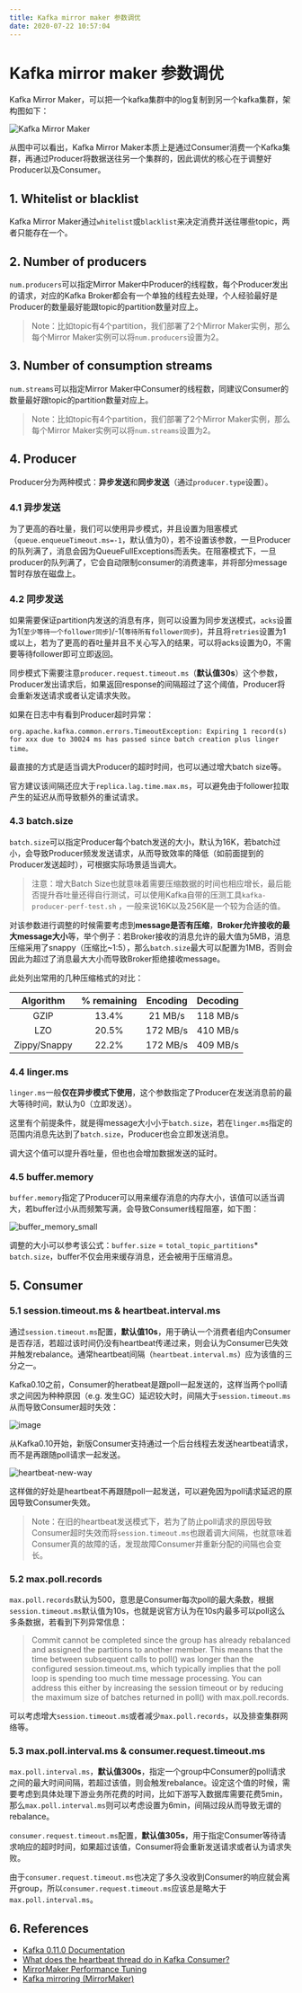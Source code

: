 ```yaml
---
title: Kafka mirror maker 参数调优
date: 2020-07-22 10:57:04
---
```

# Kafka mirror maker 参数调优

Kafka Mirror Maker，可以把一个kafka集群中的log复制到另一个kafka集群，架构图如下：

![Kafka Mirror Maker](https://raw.githubusercontent.com/Rianico/Image/master/ARTS_Tips/mirror_maker.jpg)

从图中可以看出，Kafka Mirror Maker本质上是通过Consumer消费一个Kafka集群，再通过Producer将数据送往另一个集群的，因此调优的核心在于调整好Producer以及Consumer。

## 1. Whitelist or blacklist

Kafka Mirror Maker通过`whitelist`或`blacklist`来决定消费并送往哪些topic，两者只能存在一个。

## 2. Number of producers

`num.producers`可以指定Mirror Maker中Producer的线程数，每个Producer发出的请求，对应的Kafka Broker都会有一个单独的线程去处理，个人经验最好是Producer的数量最好能跟topic的partition数量对应上。

> Note：比如topic有4个partition，我们部署了2个Mirror Maker实例，那么每个Mirror Maker实例可以将`num.producers`设置为2。

## 3. Number of consumption streams

`num.streams`可以指定Mirror Maker中Consumer的线程数，同建议Consumer的数量最好跟topic的partition数量对应上。

> Note：比如topic有4个partition，我们部署了2个Mirror Maker实例，那么每个Mirror Maker实例可以将`num.streams`设置为2。

## 4. Producer

Producer分为两种模式：**异步发送**和**同步发送**（通过`producer.type`设置）。

### 4.1 异步发送

为了更高的吞吐量，我们可以使用异步模式，并且设置为阻塞模式（`queue.enqueueTimeout.ms=-1`，默认值为0），若不设置该参数，一旦Producer的队列满了，消息会因为QueueFullExceptions而丢失。在阻塞模式下，一旦producer的队列满了，它会自动限制consumer的消费速率，并将部分message暂时存放在磁盘上。

### 4.2 同步发送

如果需要保证partition内发送的消息有序，则可以设置为同步发送模式，`acks`设置为1\(`至少等待一个follower同步`\)/-1\(`等待所有follower同步`\)，并且将`retries`设置为1或以上，若为了更高的吞吐量并且不关心写入的结果，可以将acks设置为0，不需要等待follower即可立即返回。

同步模式下需要注意`producer.request.timeout.ms`（**默认值30s**）这个参数，Producer发出请求后，如果返回response的间隔超过了这个阈值，Producer将会重新发送请求或者认定请求失败。

如果在日志中有看到Producer超时异常：

```vim
org.apache.kafka.common.errors.TimeoutException: Expiring 1 record(s) for xxx due to 30024 ms has passed since batch creation plus linger time。
```

最直接的方式是适当调大Producer的超时时间，也可以通过增大batch size等。

官方建议该间隔还应大于`replica.lag.time.max.ms`，可以避免由于follower拉取产生的延迟从而导致额外的重试请求。

### 4.3 batch.size

`batch.size`可以指定Producer每个batch发送的大小，默认为16K，若batch过小，会导致Producer频发发送请求，从而导致效率的降低（如前面提到的Producer发送超时），可根据实际场景适当调大。

> 注意：增大Batch Size也就意味着需要压缩数据的时间也相应增长，最后能否提升吞吐量还得自行测试，可以使用Kafka自带的压测工具`kafka-producer-perf-test.sh` ，一般来说16K以及256K是一个较为合适的值。

对该参数进行调整的时候需要考虑到**message是否有压缩**，**Broker允许接收的最大message大小**等，举个例子：若Broker接收的消息允许的最大值为5MB，消息压缩采用了snappy（压缩比~1:5），那么`batch.size`最大可以配置为1MB，否则会因此为超过了消息最大大小而导致Broker拒绝接收message。

此处列出常用的几种压缩格式的对比：

| Algorithm | % remaining | Encoding | Decoding |
| :---: | :---: | :---: | :---: |
| GZIP | 13.4% | 21 MB/s | 118 MB/s |
| LZO | 20.5% | 172 MB/s | 410 MB/s |
| Zippy/Snappy | 22.2% | 172 MB/s | 409 MB/s |

### 4.4 linger.ms

`linger.ms`一般**仅在异步模式下使用**，这个参数指定了Producer在发送消息前的最大等待时间，默认为0（立即发送）。

这里有个前提条件，就是得message大小小于`batch.size`，若在`linger.ms`指定的范围内消息先达到了`batch.size`，Producer也会立即发送消息。

调大这个值可以提升吞吐量，但也也会增加数据发送的延时。

### 4.5 buffer.memory

`buffer.memory`指定了Producer可以用来缓存消息的内存大小，该值可以适当调大，若buffer过小从而频繁写满，会导致Consumer线程阻塞，如下图：

![buffer\_memory\_small](https://raw.githubusercontent.com/Rianico/Image/master/ARTS_Tips/batch_buffer_small.png)

调整的大小可以参考该公式：`buffer.size` = `total_topic_partitions`\* `batch.size`，buffer不仅会用来缓存消息，还会被用于压缩消息。

## 5. Consumer

### 5.1 session.timeout.ms & heartbeat.interval.ms

通过`session.timeout.ms`配置，**默认值10s**，用于确认一个消费者组内Consumer是否存活，若超过该时间仍没有heartbeat传递过来，则会认为Consumer已失效并触发rebalance。通常heartbeat间隔（`heartbeat.interval.ms`）应为该值的三分之一。

Kafka0.10之前，Consumer的heratbeat是跟poll一起发送的，这样当两个poll请求之间因为种种原因（e.g. 发生GC）延迟较大时，间隔大于`session.timeout.ms`从而导致Consumer超时失效：

![image](https://raw.githubusercontent.com/Rianico/Image/master/ARTS_Tips/heartbeat-old-way.png)

从Kafka0.10开始，新版Consumer支持通过一个后台线程去发送heartbeat请求，而不是再跟随poll请求一起发送。

![heartbeat-new-way](https://raw.githubusercontent.com/Rianico/Image/master/ARTS_Tips/heartbeat-new-way.png)

这样做的好处是heartbeat不再跟随poll一起发送，可以避免因为poll请求延迟的原因导致Consumer失效。

> Note：在旧的heartbeat发送模式下，若为了防止poll请求的原因导致Consumer超时失效而将`session.timeout.ms`也跟着调大间隔，也就意味着Consumer真的故障的话，发现故障Consumer并重新分配的间隔也会变长。

### 5.2 max.poll.records

`max.poll.records`默认为500，意思是Consumer每次poll的最大条数，根据`session.timeout.ms`默认值为10s，也就是说官方认为在10s内最多可以poll这么多条数据，若看到下列异常信息：

> Commit cannot be completed since the group has already rebalanced and assigned the partitions to another member. This means that the time between subsequent calls to poll\(\) was longer than the configured session.timeout.ms, which typically implies that the poll loop is spending too much time message processing. You can address this either by increasing the session timeout or by reducing the maximum size of batches returned in poll\(\) with max.poll.records.

可以考虑增大`session.timeout.ms`或者减少`max.poll.records`，以及排查集群网络等。

### 5.3 max.poll.interval.ms & consumer.request.timeout.ms

`max.poll.interval.ms`，**默认值300s**，指定一个group中Consumer的poll请求之间的最大时间间隔，若超过该值，则会触发rebalance。设定这个值的时候，需要考虑到具体处理下游业务所花费的时间，比如下游写入数据库需要花费5min，那么`max.poll.interval.ms`则可以考虑设置为6min，间隔过段从而导致无谓的rebalance。

`consumer.request.timeout.ms`配置，**默认值305s**，用于指定Consumer等待请求响应的超时时间，如果超过该值，Consumer将会重新发送请求或者认为请求失败。

由于`consumer.request.timeout.ms`也决定了多久没收到Consumer的响应就会离开group，所以`consumer.request.timeout.ms`应该总是略大于`max.poll.interval.ms`。

## 6. References

* [Kafka 0.11.0 Documentation](https://kafka.apache.org/0110/documentation.html#consumerconfigs)
* [What does the heartbeat thread do in Kafka Consumer?](https://chrzaszcz.dev/2019/06/kafka-heartbeat-thread/)
* [MirrorMaker Performance Tuning](https://engineering.salesforce.com/mirrormaker-performance-tuning-63afaed12c21)
* [Kafka mirroring \(MirrorMaker\)](https://cwiki.apache.org/confluence/pages/viewpage.action?pageId=27846330)

